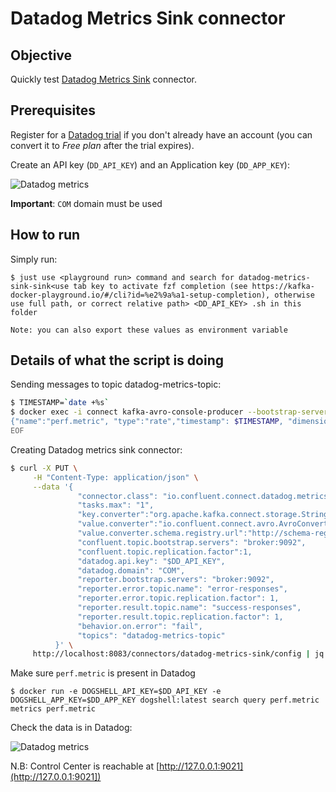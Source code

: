 # Datadog Metrics Sink connector


## Objective

Quickly test [Datadog Metrics Sink](https://docs.confluent.io/current/connect/kafka-connect-datadog-metrics/index.html#quick-start) connector.

## Prerequisites

Register for a [Datadog trial](https://app.datadoghq.com) if you don't already have an account (you can convert it to *Free plan* after the trial expires).

Create an API key (`DD_API_KEY`) and an Application key (`DD_APP_KEY`):

![Datadog metrics](Screenshot2.png)


**Important**: `COM` domain must be used

## How to run

Simply run:

```
$ just use <playground run> command and search for datadog-metrics-sink-sink<use tab key to activate fzf completion (see https://kafka-docker-playground.io/#/cli?id=%e2%9a%a1-setup-completion), otherwise use full path, or correct relative path> <DD_API_KEY> .sh in this folder

Note: you can also export these values as environment variable

```

## Details of what the script is doing

Sending messages to topic datadog-metrics-topic:

```bash
$ TIMESTAMP=`date +%s`
$ docker exec -i connect kafka-avro-console-producer --bootstrap-server broker:9092 --property schema.registry.url=http://schema-registry:8081 --topic datadog-metrics-topic --property value.schema='{"name": "metric","type": "record","fields": [{"name": "name","type": "string"},{"name": "type","type": "string"},{"name": "timestamp","type": "long"}, {"name": "dimensions", "type": {"name": "dimensions", "type": "record", "fields": [{"name": "host", "type":"string"}, {"name":"interval", "type":"int"}, {"name": "tag1", "type":"string"}]}},{"name": "values","type": {"name": "values","type": "record","fields": [{"name":"doubleValue", "type": "double"}]}}]}' << EOF
{"name":"perf.metric", "type":"rate","timestamp": $TIMESTAMP, "dimensions": {"host": "metric.host1", "interval": 1, "tag1": "testing-data"},"values": {"doubleValue": 5.639623848362502}}
EOF
```

Creating Datadog metrics sink connector:

```bash
$ curl -X PUT \
     -H "Content-Type: application/json" \
     --data '{
               "connector.class": "io.confluent.connect.datadog.metrics.DatadogMetricsSinkConnector",
               "tasks.max": "1",
               "key.converter":"org.apache.kafka.connect.storage.StringConverter",
               "value.converter":"io.confluent.connect.avro.AvroConverter",
               "value.converter.schema.registry.url":"http://schema-registry:8081",
               "confluent.topic.bootstrap.servers": "broker:9092",
               "confluent.topic.replication.factor":1,
               "datadog.api.key": "$DD_API_KEY",
               "datadog.domain": "COM",
               "reporter.bootstrap.servers": "broker:9092",
               "reporter.error.topic.name": "error-responses",
               "reporter.error.topic.replication.factor": 1,
               "reporter.result.topic.name": "success-responses",
               "reporter.result.topic.replication.factor": 1,
               "behavior.on.error": "fail",
               "topics": "datadog-metrics-topic"
          }' \
     http://localhost:8083/connectors/datadog-metrics-sink/config | jq .
```

Make sure `perf.metric` is present in Datadog
```
$ docker run -e DOGSHELL_API_KEY=$DD_API_KEY -e DOGSHELL_APP_KEY=$DD_APP_KEY dogshell:latest search query perf.metric
metrics perf.metric
```

Check the data is in Datadog:

![Datadog metrics](Screenshot1.png)

N.B: Control Center is reachable at [http://127.0.0.1:9021](http://127.0.0.1:9021])
